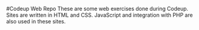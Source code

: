 #Codeup Web Repo
These are some web exercises done during Codeup. Sites are written in HTML and CSS. JavaScript and integration with PHP are also used in these sites.